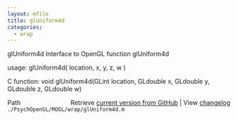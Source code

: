 ```yaml
---
layout: mfile
title: glUniform4d
categories:
  - wrap
---
```


glUniform4d  Interface to OpenGL function glUniform4d

usage:  glUniform4d\( location, x, y, z, w \)

C function:  void glUniform4d\(GLint location, GLdouble x, GLdouble y, GLdouble z, GLdouble w\)


<div class="code_header" style="text-align:right;">
  <span style="float:left;">Path&nbsp;&nbsp;</span> <span class="counter">Retrieve <a href=
  "https://raw.github.com/Psychtoolbox-3/Psychtoolbox-3/beta/./PsychOpenGL/MOGL/wrap/glUniform4d.m">current version from GitHub</a> | View <a href=
  "https://github.com/Psychtoolbox-3/Psychtoolbox-3/commits/beta/./PsychOpenGL/MOGL/wrap/glUniform4d.m">changelog</a></span>
</div>
<div class="code">
  <code>./PsychOpenGL/MOGL/wrap/glUniform4d.m</code>
</div>
